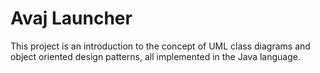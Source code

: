 # Avaj Launcher

This project is an introduction to the concept of UML class diagrams and object oriented design patterns, all implemented in the Java language.

